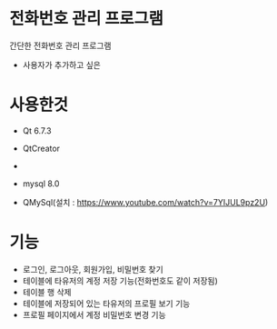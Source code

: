 # 전화번호 관리 프로그램

간단한 전화번호 관리 프로그램

- 사용자가 추가하고 싶은 

# 사용한것

- Qt 6.7.3

- QtCreator
- 
- mysql 8.0

- QMySql(설치 : https://www.youtube.com/watch?v=7YIJUL9pz2U)

# 기능
- 로그인, 로그아웃, 회원가입, 비밀번호 찾기
- 테이블에 타유저의 계정 저장 기능(전화번호도 같이 저장됨)
- 테이블 행 삭제
- 테이블에 저장되어 있는 타유저의 프로필 보기 기능
- 프로필 페이지에서 계정 비밀번호 변경 기능
